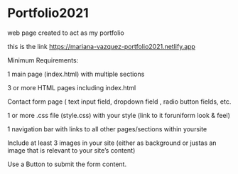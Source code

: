 # Portfolio2021
web page created to act as my portfolio

this is the link https://mariana-vazquez-portfolio2021.netlify.app

Minimum​ ​Requirements: 

 1​ ​main​ ​page​ ​(index.html)​ ​with​ ​multiple​ ​sections 

3 or ​more​ HTML ​pages​ ​including index.html
 
Contact form page (  text input field, dropdown field , radio button fields, etc.  

1 or more .css​ ​file (style.css)​ ​with​ ​your​ ​style​ ​(link​ ​to​ ​it​ ​for​ ​uniform​ ​look​ ​&​ ​feel)

1​ ​navigation​ ​bar​ ​with​ ​links​ ​to​ ​all​ ​other​ ​pages/sections​ ​within​ ​your​ ​site 

 Include​ ​at​ ​least​ ​3​  images​ ​in​ ​your​ ​site (either​ ​as​ ​background​ ​or​ ​just​ ​as​ ​an​ ​image​ ​that​ ​is​ ​relevant​ ​to​ ​your​ ​site’s​ ​content)

Use​ ​a​ ​Button​ ​to​ ​submit​ ​the​ ​form​ ​content.

